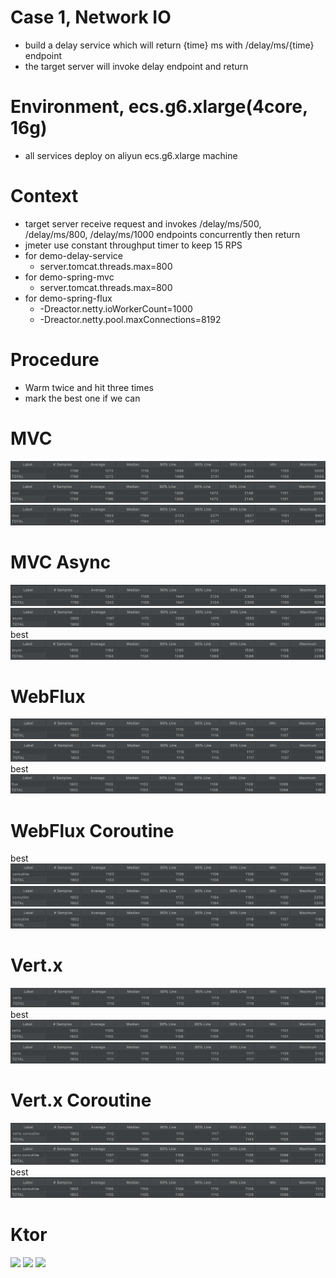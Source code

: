 # Case 1, Network IO
* build a delay service which will return {time} ms with /delay/ms/{time} endpoint
* the target server will invoke delay endpoint and return

# Environment, ecs.g6.xlarge(4core, 16g)
* all services deploy on aliyun ecs.g6.xlarge machine

# Context
* target server receive request and invokes /delay/ms/500, /delay/ms/800, /delay/ms/1000 endpoints concurrently then return
* jmeter use constant throughput timer to keep 15 RPS
* for demo-delay-service
  * server.tomcat.threads.max=800 
* for demo-spring-mvc
  * server.tomcat.threads.max=800
* for demo-spring-flux
  * -Dreactor.netty.ioWorkerCount=1000
  * -Dreactor.netty.pool.maxConnections=8192

# Procedure
* Warm twice and hit three times
* mark the best one if we can

# MVC
![](https://raw.githubusercontent.com/b2etw/reactive-coroutine-performance-test/main/doc/network/case1/samples/mvc1.png)
![](https://raw.githubusercontent.com/b2etw/reactive-coroutine-performance-test/main/doc/network/case1/samples/mvc2.png)
![](https://raw.githubusercontent.com/b2etw/reactive-coroutine-performance-test/main/doc/network/case1/samples/mvc3.png)

# MVC Async
![](https://raw.githubusercontent.com/b2etw/reactive-coroutine-performance-test/main/doc/network/case1/samples/async1.png)
![](https://raw.githubusercontent.com/b2etw/reactive-coroutine-performance-test/main/doc/network/case1/samples/async2.png)
best
![](https://raw.githubusercontent.com/b2etw/reactive-coroutine-performance-test/main/doc/network/case1/samples/async3.png)

# WebFlux
![](https://raw.githubusercontent.com/b2etw/reactive-coroutine-performance-test/main/doc/network/case1/samples/flux1.png)
![](https://raw.githubusercontent.com/b2etw/reactive-coroutine-performance-test/main/doc/network/case1/samples/flux2.png)
best
![](https://raw.githubusercontent.com/b2etw/reactive-coroutine-performance-test/main/doc/network/case1/samples/flux3.png)

# WebFlux Coroutine
best
![](https://raw.githubusercontent.com/b2etw/reactive-coroutine-performance-test/main/doc/network/case1/samples/coroutine1.png)
![](https://raw.githubusercontent.com/b2etw/reactive-coroutine-performance-test/main/doc/network/case1/samples/coroutine2.png)
![](https://raw.githubusercontent.com/b2etw/reactive-coroutine-performance-test/main/doc/network/case1/samples/coroutine3.png)

# Vert.x
![](https://raw.githubusercontent.com/b2etw/reactive-coroutine-performance-test/main/doc/network/case1/samples/vertx1.png)
best
![](https://raw.githubusercontent.com/b2etw/reactive-coroutine-performance-test/main/doc/network/case1/samples/vertx2.png)
![](https://raw.githubusercontent.com/b2etw/reactive-coroutine-performance-test/main/doc/network/case1/samples/vertx3.png)

# Vert.x Coroutine
![](https://raw.githubusercontent.com/b2etw/reactive-coroutine-performance-test/main/doc/network/case1/samples/vertx-coroutine1.png)
![](https://raw.githubusercontent.com/b2etw/reactive-coroutine-performance-test/main/doc/network/case1/samples/vertx-coroutine2.png)
best
![](https://raw.githubusercontent.com/b2etw/reactive-coroutine-performance-test/main/doc/network/case1/samples/vertx-coroutine3.png)

# Ktor
![](https://raw.githubusercontent.com/b2etw/reactive-coroutine-performance-test/main/doc/network/case1/samples/ktor1.png)
![](https://raw.githubusercontent.com/b2etw/reactive-coroutine-performance-test/main/doc/network/case1/samples/ktor2.png)
![](https://raw.githubusercontent.com/b2etw/reactive-coroutine-performance-test/main/doc/network/case1/samples/ktor3.png)
